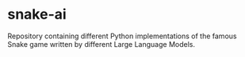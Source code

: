 # snake-ai
Repository containing different Python implementations of the famous Snake game written by different Large Language Models.
